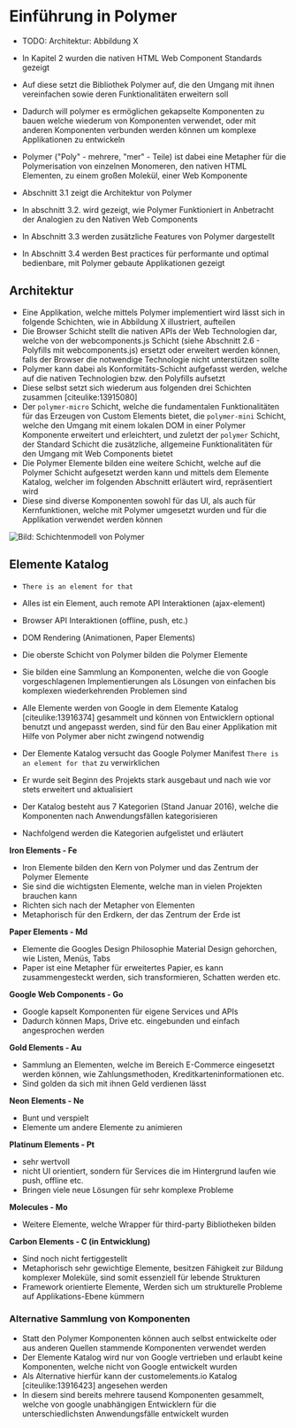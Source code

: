 # Einführung in Polymer

- TODO: Architektur: Abbildung X

- In Kapitel 2 wurden die nativen HTML Web Component Standards gezeigt
- Auf diese setzt die Bibliothek Polymer auf, die den Umgang mit ihnen vereinfachen sowie deren Funktionalitäten erweitern soll
- Dadurch will polymer es ermöglichen gekapselte Komponenten zu bauen welche wiederum von Komponenten verwendet, oder mit anderen Komponenten verbunden werden können um komplexe Applikationen zu entwickeln
- Polymer ("Poly" - mehrere, "mer" - Teile) ist dabei eine Metapher für die Polymerisation von einzelnen Monomeren, den nativen HTML Elementen, zu einem großen Molekül, einer Web Komponente
- Abschnitt 3.1 zeigt die Architektur von Polymer
- In abschnitt 3.2. wird gezeigt, wie Polymer Funktioniert in Anbetracht der Analogien zu den Nativen Web Components 
- In Abschnitt 3.3 werden zusätzliche Features von Polymer dargestellt
- In Abschnitt 3.4 werden Best practices für performante und optimal bedienbare, mit Polymer gebaute Applikationen gezeigt


## Architektur

- Eine Applikation, welche mittels Polymer implementiert wird lässt sich in folgende Schichten, wie in Abbildung X illustriert, aufteilen
- Die Browser Schicht stellt die nativen APIs der Web Technologien dar, welche von der webcomponents.js Schicht (siehe Abschnitt 2.6 - Polyfills mit webcomponents.js) ersetzt oder erweitert werden können, falls der Browser die notwendige Technologie nicht unterstützen sollte
- Polymer kann dabei als Konformitäts-Schicht aufgefasst werden, welche auf die nativen Technologien bzw. den Polyfills aufsetzt
- Diese selbst setzt sich wiederum aus folgenden drei Schichten zusammen [citeulike:13915080]
- Der `polymer-micro` Schicht, welche die fundamentalen Funktionalitäten für das Erzeugen von Custom Elements bietet, die `polymer-mini` Schicht, welche den Umgang mit einem lokalen DOM in einer Polymer Komponente erweitert und erleichtert, und zuletzt der `polymer` Schicht, der Standard Schicht die zusätzliche, allgemeine Funktionalitäten für den Umgang mit Web Components bietet
- Die Polymer Elemente bilden eine weitere Schicht, welche auf die Polymer Schicht aufgesetzt werden kann und mittels dem Elemente Katalog, welcher im folgenden Abschnitt erläutert wird, repräsentiert wird
- Diese sind diverse Komponenten sowohl für das UI, als auch für Kernfunktionen, welche mit Polymer umgesetzt wurden und für die Applikation verwendet werden können

![Bild: Schichtenmodell von Polymer](images/1-architecture.jpg "Schichtenmodell von Polymer. Quelle: http://hiloki.github.io/s/150221-frontrend_conference/src/polymer.png")



## Elemente Katalog

- `There is an element for that`
- Alles ist ein Element, auch remote API Interaktionen (ajax-element)
- Browser API Interaktionen (offline, push, etc.)
- DOM Rendering (Animationen, Paper Elements)

- Die oberste Schicht von Polymer bilden die Polymer Elemente
- Sie bilden eine Sammlung an Komponenten, welche die von Google vorgeschlagenen Implementierungen als Lösungen von einfachen bis komplexen wiederkehrenden Problemen sind
- Alle Elemente werden von Google in dem Elemente Katalog [citeulike:13916374] gesammelt und können von Entwicklern optional benutzt und angepasst werden, sind für den Bau einer Applikation mit Hilfe von Polymer aber nicht zwingend notwendig
- Der Elemente Katalog versucht das Google Polymer Manifest `There is an element for that` zu verwirklichen
- Er wurde seit Beginn des Projekts stark ausgebaut und nach wie vor stets erweitert und aktualisiert
- Der Katalog besteht aus 7 Kategorien (Stand Januar 2016), welche die Komponenten nach Anwendungsfällen kategorisieren
- Nachfolgend werden die Kategorien aufgelistet und erläutert


**Iron Elements - Fe**

- Iron Elemente bilden den Kern von Polymer und das Zentrum der Polymer Elemente
- Sie sind die wichtigsten Elemente, welche man in vielen Projekten brauchen kann
- Richten sich nach der Metapher von Elementen
- Metaphorisch für den Erdkern, der das Zentrum der Erde ist


**Paper Elements - Md**

- Elemente die Googles Design Philosophie Material Design gehorchen, wie Listen, Menüs, Tabs
- Paper ist eine Metapher für erweitertes Papier, es kann zusammengesteckt werden, sich transformieren, Schatten werden etc.


**Google Web Components - Go**

- Google kapselt Komponenten für eigene Services und APIs
- Dadurch können Maps, Drive etc. eingebunden und einfach angesprochen werden


**Gold Elements - Au**

- Sammlung an Elementen, welche im Bereich E-Commerce eingesetzt werden können, wie Zahlungsmethoden, Kreditkarteninformationen etc.
- Sind golden da sich mit ihnen Geld verdienen lässt


**Neon Elements - Ne**

- Bunt und verspielt
- Elemente um andere Elemente zu animieren


**Platinum Elements - Pt**

- sehr wertvoll
- nicht UI orientiert, sondern für Services die im Hintergrund laufen wie push, offline etc.
- Bringen viele neue Lösungen für sehr komplexe Probleme


**Molecules - Mo**

- Weitere Elemente, welche Wrapper für third-party Bibliotheken bilden


**Carbon Elements - C (in Entwicklung)**

- Sind noch nicht fertiggestellt
- Metaphorisch sehr gewichtige Elemente, besitzen Fähigkeit zur Bildung komplexer Moleküle, sind somit essenziell für lebende Strukturen
- Framework orientierte Elemente, Werden sich um strukturelle Probleme auf Applikations-Ebene kümmern


### Alternative Sammlung von Komponenten

- Statt den Polymer Komponenten können auch selbst entwickelte oder aus anderen Quellen stammende Komponenten verwendet werden
- Der Elemente Katalog wird nur von Google vertrieben und erlaubt keine Komponenten, welche nicht von Google entwickelt wurden
- Als Alternative hierfür kann der customelements.io Katalog [citeulike:13916423] angesehen werden
- In diesem sind bereits mehrere tausend Komponenten gesammelt, welche von google unabhängigen Entwicklern für die unterschiedlichsten Anwendungsfälle entwickelt wurden

